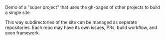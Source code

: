 Demo of a "super project" that uses the gh-pages of other projects to
build a single site.

This way subdirectories of the site can be managed as separate repositories.
Each repo may have its own issues, PRs, build workflow, and even framework.
